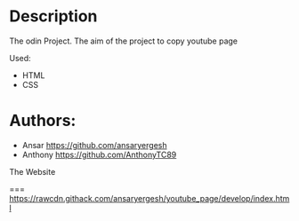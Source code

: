 # Description
The odin Project. The aim of the project to copy youtube page

Used: 
* HTML
* CSS

Authors:
===
* Ansar https://github.com/ansaryergesh
* Anthony https://github.com/AnthonyTC89

The Website

===
https://rawcdn.githack.com/ansaryergesh/youtube_page/develop/index.html

